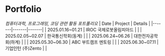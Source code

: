 # Portfolio
*컴퓨터과학, 프로그래밍, 코딩 관련 활동 포트폴리오*
| Date | Project | Details |
|-------|-------|-------|
| 2025.01.16~01.21 | IROC 국제로봇올림피아드 | |
| 2025.02.05~02.07 | 한국통신학회(동계) | |
| 2025.06.24~06.26 | 대한전자공학회(하계) | |
| 2025.05.30~06.30 | ABC 부트캠프 멘토링 | |
| 2025.06.30~07.11 | 기업인턴 (주)Zento | |